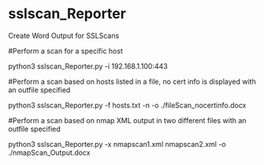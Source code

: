 # sslscan_Reporter
Create Word Output for SSLScans



#Perform a scan for a specific host

  python3 sslscan_Reporter.py -i 192.168.1.100:443

#Perform a scan based on hosts listed in a file, no cert info is displayed with an outfile specified

  python3 sslscan_Reporter.py -f hosts.txt -n -o ./fileScan_nocertinfo.docx

#Perform a scan based on nmap XML output in two different files with an outfile specified

  python3 sslscan_Reporter.py -x nmapscan1.xml nmapscan2.xml -o ./nmapScan_Output.docx
